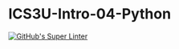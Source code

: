 # ICS3U-Intro-04-Python

[![GitHub's Super Linter](https://github.com/Ethan-Prieur1/ICS3U-Intro-04-Python/workflows/GitHub's%20Super%20Linter/badge.svg)](https://github.com/Ethan-Prieur1/ICS3U-Intro-04-Python/actions)
